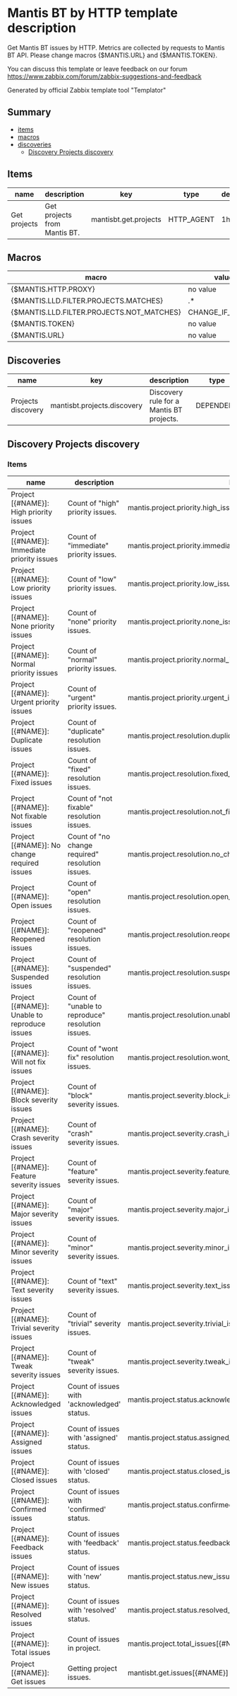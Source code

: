 # Mantis BT by HTTP template description

Get Mantis BT issues by HTTP.
Metrics are collected by requests to Mantis BT API.
Please change macros {$MANTIS.URL} and {$MANTIS.TOKEN}.

You can discuss this template or leave feedback on our forum https://www.zabbix.com/forum/zabbix-suggestions-and-feedback

Generated by official Zabbix template tool "Templator"

## Summary
* [items](#items)
* [macros](#macros)
* [discoveries](#discoveries)
  * [Discovery Projects discovery ](#discovery_projects_discovery)

<a name="items" />

## Items
| name | description | key | type | delay |
| ------------- |------------- |------------- |------------- |------------- |
| Get projects | Get projects from Mantis BT. | mantisbt.get.projects | HTTP_AGENT | 1h |


<a name="macros" />

## Macros
| macro | value |
| ------------- |------------- |
| {$MANTIS.HTTP.PROXY} | no value |
| {$MANTIS.LLD.FILTER.PROJECTS.MATCHES} | .* |
| {$MANTIS.LLD.FILTER.PROJECTS.NOT_MATCHES} | CHANGE_IF_NEEDED |
| {$MANTIS.TOKEN} | no value |
| {$MANTIS.URL} | no value |


<a name="discoveries" />

## Discoveries
| name | key | description | type | lifetime | delay |
| ------------- |------------- |------------- |------------- |------------- |------------- |
| Projects discovery | mantisbt.projects.discovery | Discovery rule for a Mantis BT projects. | DEPENDENT | no lifetime | 0 |


<a name="discovery_projects_discovery" />

## Discovery Projects discovery

### Items

| name | description | key | type |
| ------------- |------------- |------------- |------------- |
| Project [{#NAME}]: High priority issues | Count of "high" priority issues. | mantis.project.priority.high_issues[{#NAME}] | DEPENDENT |
| Project [{#NAME}]: Immediate priority issues | Count of "immediate" priority issues. | mantis.project.priority.immediate_issues[{#NAME}] | DEPENDENT |
| Project [{#NAME}]: Low priority issues | Count of "low" priority issues. | mantis.project.priority.low_issues[{#NAME}] | DEPENDENT |
| Project [{#NAME}]: None priority issues | Count of "none" priority issues. | mantis.project.priority.none_issues[{#NAME}] | DEPENDENT |
| Project [{#NAME}]: Normal priority issues | Count of "normal" priority issues. | mantis.project.priority.normal_issues[{#NAME}] | DEPENDENT |
| Project [{#NAME}]: Urgent priority issues | Count of "urgent" priority issues. | mantis.project.priority.urgent_issues[{#NAME}] | DEPENDENT |
| Project [{#NAME}]: Duplicate issues | Count of "duplicate" resolution issues. | mantis.project.resolution.duplicate_issues[{#NAME}] | DEPENDENT |
| Project [{#NAME}]: Fixed issues | Count of "fixed" resolution issues. | mantis.project.resolution.fixed_issues[{#NAME}] | DEPENDENT |
| Project [{#NAME}]: Not fixable issues | Count of "not fixable" resolution issues. | mantis.project.resolution.not_fixable_issues[{#NAME}] | DEPENDENT |
| Project [{#NAME}]: No change required issues | Count of "no change required" resolution issues. | mantis.project.resolution.no_change_required_issues[{#NAME}] | DEPENDENT |
| Project [{#NAME}]: Open issues | Count of "open" resolution issues. | mantis.project.resolution.open_issues[{#NAME}] | DEPENDENT |
| Project [{#NAME}]: Reopened issues | Count of "reopened" resolution issues. | mantis.project.resolution.reopened_issues[{#NAME}] | DEPENDENT |
| Project [{#NAME}]: Suspended issues | Count of "suspended" resolution issues. | mantis.project.resolution.suspended_issues[{#NAME}] | DEPENDENT |
| Project [{#NAME}]: Unable to reproduce issues | Count of "unable to reproduce" resolution issues. | mantis.project.resolution.unable_to_reproduce_issues[{#NAME}] | DEPENDENT |
| Project [{#NAME}]: Will not fix issues | Count of "wont fix" resolution issues. | mantis.project.resolution.wont_fix_issues[{#NAME}] | DEPENDENT |
| Project [{#NAME}]: Block severity issues | Count of "block" severity issues. | mantis.project.severity.block_issues[{#NAME}] | DEPENDENT |
| Project [{#NAME}]: Crash severity issues | Count of "crash" severity issues. | mantis.project.severity.crash_issues[{#NAME}] | DEPENDENT |
| Project [{#NAME}]: Feature severity issues | Count of "feature" severity issues. | mantis.project.severity.feature_issues[{#NAME}] | DEPENDENT |
| Project [{#NAME}]: Major severity issues | Count of "major" severity issues. | mantis.project.severity.major_issues[{#NAME}] | DEPENDENT |
| Project [{#NAME}]: Minor severity issues | Count of "minor" severity issues. | mantis.project.severity.minor_issues[{#NAME}] | DEPENDENT |
| Project [{#NAME}]: Text severity issues | Count of "text" severity issues. | mantis.project.severity.text_issues[{#NAME}] | DEPENDENT |
| Project [{#NAME}]: Trivial severity issues | Count of "trivial" severity issues. | mantis.project.severity.trivial_issues[{#NAME}] | DEPENDENT |
| Project [{#NAME}]: Tweak severity issues | Count of "tweak" severity issues. | mantis.project.severity.tweak_issues[{#NAME}] | DEPENDENT |
| Project [{#NAME}]: Acknowledged issues | Count of issues with 'acknowledged' status. | mantis.project.status.acknowledged_issues[{#NAME}] | DEPENDENT |
| Project [{#NAME}]: Assigned issues | Count of issues with 'assigned' status. | mantis.project.status.assigned_issues[{#NAME}] | DEPENDENT |
| Project [{#NAME}]: Closed issues | Count of issues with 'closed' status. | mantis.project.status.closed_issues[{#NAME}] | DEPENDENT |
| Project [{#NAME}]: Confirmed issues | Count of issues with 'confirmed' status. | mantis.project.status.confirmed_issues[{#NAME}] | DEPENDENT |
| Project [{#NAME}]: Feedback issues | Count of issues with 'feedback' status. | mantis.project.status.feedback_issues[{#NAME}] | DEPENDENT |
| Project [{#NAME}]: New issues | Count of issues with 'new' status. | mantis.project.status.new_issues[{#NAME}] | DEPENDENT |
| Project [{#NAME}]: Resolved issues | Count of issues with 'resolved' status. | mantis.project.status.resolved_issues[{#NAME}] | DEPENDENT |
| Project [{#NAME}]: Total issues | Count of issues in project. | mantis.project.total_issues[{#NAME}] | DEPENDENT |
| Project [{#NAME}]: Get issues | Getting project issues. | mantisbt.get.issues[{#NAME}] | HTTP_AGENT |

